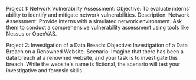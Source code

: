 Project 1: 
Network Vulnerability Assessment: 
Objective: To evaluate interns' ability to identify and mitigate 
network vulnerabilities. Description: Network Assessment: 
Provide interns with a simulated network environment. Ask 
them to conduct a comprehensive vulnerability assessment 
using tools like Nessus or OpenVAS.

Project 2: 
Investigation of a Data Breach: 
Objective: Investigation of a Data Breach on a Renowned 
Website. 
Scenario: Imagine that there has been a data breach at a 
renowned website, and your task is to investigate this breach. 
While the website's name is fictional, the scenario will test your 
investigative and forensic skills. 
